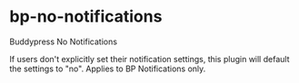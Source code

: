 # bp-no-notifications
Buddypress No Notifications

If users don't explicitly set their notification settings, this plugin will default the settings to "no". Applies to BP Notifications only. 
